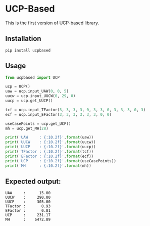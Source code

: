 # UCP-Based

This is the first version of UCP-based library.

## Installation

```bazaar
pip install ucpbased
```

## Usage

```python
from ucpbased import UCP

ucp = UCP()
uaw = ucp.input_UAW(0, 0, 5)
uucw = ucp.input_UUCW(0, 29, 0)
uucp = ucp.get_UUCP()

tcf = ucp.input_TFactor(3, 3, 3, 3, 0, 3, 3, 0, 3, 3, 3, 0, 3)
ecf = ucp.input_EFactor(3, 3, 3, 3, 3, 3, 0, 0)

useCasePoints = ucp.get_UCP()
mh = ucp.get_MH(28)

print('UAW     : {:10.2f}'.format(uaw))
print('UUCW    : {:10.2f}'.format(uucw))
print('UUCP    : {:10.2f}'.format(uucp))
print('TFactor : {:10.2f}'.format(tcf))
print('EFactor : {:10.2f}'.format(ecf))
print('UCP     : {:10.2f}'.format(useCasePoints))
print('MH      : {:10.2f}'.format(mh))
```

## Expected output:

```
UAW     :      15.00
UUCW    :     290.00
UUCP    :     305.00
TFactor :       0.93
EFactor :       0.81
UCP     :     231.17
MH      :    6472.89
```